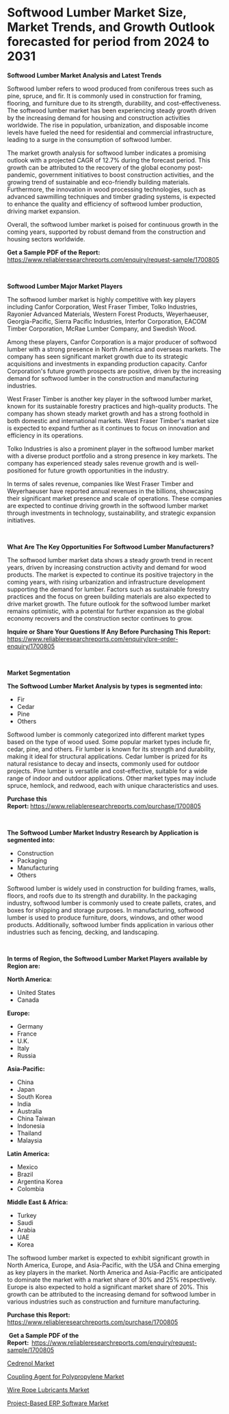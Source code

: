 <p><h1>Softwood Lumber Market Size, Market Trends, and Growth Outlook forecasted for period from 2024 to 2031</h1></p><p><strong>Softwood Lumber Market Analysis and Latest Trends</strong></p>
<p><p>Softwood lumber refers to wood produced from coniferous trees such as pine, spruce, and fir. It is commonly used in construction for framing, flooring, and furniture due to its strength, durability, and cost-effectiveness. The softwood lumber market has been experiencing steady growth driven by the increasing demand for housing and construction activities worldwide. The rise in population, urbanization, and disposable income levels have fueled the need for residential and commercial infrastructure, leading to a surge in the consumption of softwood lumber.</p><p>The market growth analysis for softwood lumber indicates a promising outlook with a projected CAGR of 12.7% during the forecast period. This growth can be attributed to the recovery of the global economy post-pandemic, government initiatives to boost construction activities, and the growing trend of sustainable and eco-friendly building materials. Furthermore, the innovation in wood processing technologies, such as advanced sawmilling techniques and timber grading systems, is expected to enhance the quality and efficiency of softwood lumber production, driving market expansion.</p><p>Overall, the softwood lumber market is poised for continuous growth in the coming years, supported by robust demand from the construction and housing sectors worldwide.</p></p>
<p><strong>Get a Sample PDF of the Report:&nbsp;</strong> <a href="https://www.reliableresearchreports.com/enquiry/request-sample/1700805">https://www.reliableresearchreports.com/enquiry/request-sample/1700805</a></p>
<p>&nbsp;</p>
<p><strong>Softwood Lumber Major Market Players</strong></p>
<p><p>The softwood lumber market is highly competitive with key players including Canfor Corporation, West Fraser Timber, Tolko Industries, Rayonier Advanced Materials, Western Forest Products, Weyerhaeuser, Georgia-Pacific, Sierra Pacific Industries, Interfor Corporation, EACOM Timber Corporation, McRae Lumber Company, and Swedish Wood.</p><p>Among these players, Canfor Corporation is a major producer of softwood lumber with a strong presence in North America and overseas markets. The company has seen significant market growth due to its strategic acquisitions and investments in expanding production capacity. Canfor Corporation's future growth prospects are positive, driven by the increasing demand for softwood lumber in the construction and manufacturing industries.</p><p>West Fraser Timber is another key player in the softwood lumber market, known for its sustainable forestry practices and high-quality products. The company has shown steady market growth and has a strong foothold in both domestic and international markets. West Fraser Timber's market size is expected to expand further as it continues to focus on innovation and efficiency in its operations.</p><p>Tolko Industries is also a prominent player in the softwood lumber market with a diverse product portfolio and a strong presence in key markets. The company has experienced steady sales revenue growth and is well-positioned for future growth opportunities in the industry.</p><p>In terms of sales revenue, companies like West Fraser Timber and Weyerhaeuser have reported annual revenues in the billions, showcasing their significant market presence and scale of operations. These companies are expected to continue driving growth in the softwood lumber market through investments in technology, sustainability, and strategic expansion initiatives.</p></p>
<p>&nbsp;</p>
<p><strong>What Are The Key Opportunities For Softwood Lumber Manufacturers?</strong></p>
<p><p>The softwood lumber market data shows a steady growth trend in recent years, driven by increasing construction activity and demand for wood products. The market is expected to continue its positive trajectory in the coming years, with rising urbanization and infrastructure development supporting the demand for lumber. Factors such as sustainable forestry practices and the focus on green building materials are also expected to drive market growth. The future outlook for the softwood lumber market remains optimistic, with a potential for further expansion as the global economy recovers and the construction sector continues to grow.</p></p>
<p><strong>Inquire or Share Your Questions If Any Before Purchasing This Report:</strong> <a href="https://www.reliableresearchreports.com/enquiry/pre-order-enquiry/1700805">https://www.reliableresearchreports.com/enquiry/pre-order-enquiry/1700805</a></p>
<p>&nbsp;</p>
<p><strong>Market Segmentation</strong></p>
<p><strong>The Softwood Lumber Market Analysis by types is segmented into:</strong></p>
<p><ul><li>Fir</li><li>Cedar</li><li>Pine</li><li>Others</li></ul></p>
<p><p>Softwood lumber is commonly categorized into different market types based on the type of wood used. Some popular market types include fir, cedar, pine, and others. Fir lumber is known for its strength and durability, making it ideal for structural applications. Cedar lumber is prized for its natural resistance to decay and insects, commonly used for outdoor projects. Pine lumber is versatile and cost-effective, suitable for a wide range of indoor and outdoor applications. Other market types may include spruce, hemlock, and redwood, each with unique characteristics and uses.</p></p>
<p><strong>Purchase this Report:&nbsp;</strong><a href="https://www.reliableresearchreports.com/purchase/1700805">https://www.reliableresearchreports.com/purchase/1700805</a></p>
<p>&nbsp;</p>
<p><strong>The Softwood Lumber Market Industry Research by Application is segmented into:</strong></p>
<p><ul><li>Construction</li><li>Packaging</li><li>Manufacturing</li><li>Others</li></ul></p>
<p><p>Softwood lumber is widely used in construction for building frames, walls, floors, and roofs due to its strength and durability. In the packaging industry, softwood lumber is commonly used to create pallets, crates, and boxes for shipping and storage purposes. In manufacturing, softwood lumber is used to produce furniture, doors, windows, and other wood products. Additionally, softwood lumber finds application in various other industries such as fencing, decking, and landscaping.</p></p>
<p>&nbsp;</p>
<p><strong>In terms of Region, the Softwood Lumber Market Players available by Region are:</strong></p>
<p>
    <p> <strong> North America: </strong>
        <ul>
            <li>United States</li>
            <li>Canada</li>
        </ul>
        </p> 
    <p> <strong> Europe: </strong>
        <ul>
            <li>Germany</li>
            <li>France</li>
            <li>U.K.</li>
            <li>Italy</li>
            <li>Russia</li>
        </ul>
        </p> 
    <p> <strong> Asia-Pacific: </strong>
        <ul>
            <li>China</li>
            <li>Japan</li>
            <li>South Korea</li>
            <li>India</li>
            <li>Australia</li>
            <li>China Taiwan</li>
            <li>Indonesia</li>
            <li>Thailand</li>
            <li>Malaysia</li>
        </ul>
        </p> 
    <p> <strong> Latin America: </strong>
        <ul>
            <li>Mexico</li>
            <li>Brazil</li>
            <li>Argentina Korea</li>
            <li>Colombia</li>
        </ul>
        </p> 
    <p> <strong> Middle East & Africa: </strong>
        <ul>
            <li>Turkey</li>
            <li>Saudi</li>
            <li>Arabia</li>
            <li>UAE</li>
            <li>Korea</li>
        </ul>
    </p>
    </p>
<p><p>The softwood lumber market is expected to exhibit significant growth in North America, Europe, and Asia-Pacific, with the USA and China emerging as key players in the market. North America and Asia-Pacific are anticipated to dominate the market with a market share of 30% and 25% respectively. Europe is also expected to hold a significant market share of 20%. This growth can be attributed to the increasing demand for softwood lumber in various industries such as construction and furniture manufacturing.</p></p>
<p><strong>Purchase this Report: </strong><a href="https://www.reliableresearchreports.com/purchase/1700805">https://www.reliableresearchreports.com/purchase/1700805</a></p>
<p>&nbsp;<strong>Get a Sample PDF of the Report:&nbsp;&nbsp;</strong><a href="https://www.reliableresearchreports.com/enquiry/request-sample/1700805">https://www.reliableresearchreports.com/enquiry/request-sample/1700805</a></p>
<p><strong></strong></p>
<p><p><a href="https://view.publitas.com/reportprime-1/cedrenol-market-provides-a-comprehensive-analysis-including-a-macro-overview-of-the-market-as-well-as-micro-details-such-as-market-size-and-competitive-landscape/">Cedrenol Market</a></p><p><a href="https://github.com/juniordelafrance/Market-Research-Report-List-2/blob/main/coupling-agent-for-polypropylene-market.md">Coupling Agent for Polypropylene Market</a></p><p><a href="https://github.com/jaidynmorantestelletmjzya/Market-Research-Report-List-1/blob/main/wire-rope-lubricants-market.md">Wire Rope Lubricants Market</a></p><p><a href="https://faithful-glue-af3.notion.site/Project-Based-ERP-Software-Market-Research-Report-Forecasted-for-Period-from-2024-2031-by-Market--b4261c45d16f4594821c835e16f832cf">Project-Based ERP Software Market</a></p></p>